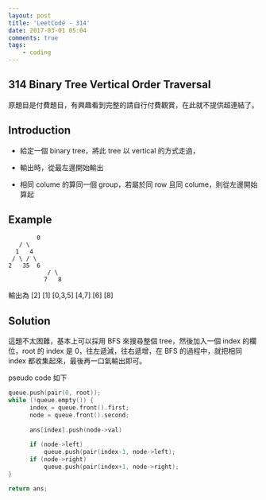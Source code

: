 ```yaml
---
layout: post
title: 'LeetCode - 314'
date: 2017-03-01 05:04
comments: true
tags:
	- coding
---
```

314 Binary Tree Vertical Order Traversal
----------------------------------------
原題目是付費題目，有興趣看到完整的請自行付費觀賞，在此就不提供超連結了。

Introduction
------------
- 給定一個 binary tree，將此 tree 以 vertical 的方式走過，
- 輸出時，從最左邊開始輸出
- 相同 colume 的算同一個 group，若屬於同 row 且同 colume，則從左邊開始算起

    <!--more-->


Example
-------
```
        0
   / \   
  1   4
 / \ / \ 
2   35  6
           / \
          7   8
```
輸出為
[2]
[1]
[0,3,5]
[4,7]
[6]
[8]

Solution
--------
這題不太困難，基本上可以採用 BFS 來搜尋整個 tree，然後加入一個 index 的欄位，root 的 index 是 0，往左遞減，往右遞增，在 BFS 的過程中，就把相同 index 都收集起來，最後再一口氣輸出即可。

pseudo code 如下
```cpp
queue.push(pair(0, root));
while (!queue.empty()) {
      index = queue.front().first;
      node = queue.front().second;
      
      ans[index].push(node->val)
      
      if (node->left)
          queue.push(pair(index-1, node->left);
      if (node->right)
          queue.push(pair(index+1, node->right);
}

return ans;
```

